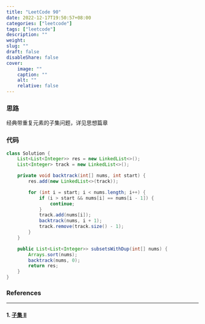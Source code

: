```yaml
---
title: "LeetCode 90"
date: 2022-12-17T19:50:57+08:00
categories: ["leetcode"]
tags: ["leetcode"]
description: ""
weight:
slug: ""
draft: false
disableShare: false
cover:
    image: ""
    caption: ""
    alt: ""
    relative: false
---
```


### 思路

经典带重复元素的子集问题，详见思想篇章

### 代码

```java
class Solution {
    List<List<Integer>> res = new LinkedList<>();
    List<Integer> track = new LinkedList<>();

    private void backtrack(int[] nums, int start) {
        res.add(new LinkedList<>(track));

        for (int i = start; i < nums.length; i++) {
            if (i > start && nums[i] == nums[i - 1]) {
                continue;
            }
            track.add(nums[i]);
            backtrack(nums, i + 1);
            track.remove(track.size() - 1);
        }
    }

    public List<List<Integer>> subsetsWithDup(int[] nums) {
        Arrays.sort(nums);
        backtrack(nums, 0);
        return res;
    }
}
```

### References

---

#### 1. [子集 II](https://leetcode.cn/problems/subsets-ii/)
